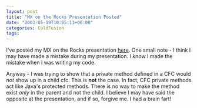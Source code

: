 ```yaml
---
layout: post
title: "MX on the Rocks Presentation Posted"
date: "2003-05-19T10:05:11+06:00"
categories: ColdFusion 
tags: 
---
```


I've posted my MX on the Rocks presentation <a href="http://www.camdenfamily.com/morpheus/downloads/mxontherocks2003.zip">here</a>. One small note - I think I may have made a mistake during my presentation. I <i>know</i> I made the mistake when I was writing my code.

Anyway - I was trying to show that a private method defined in a CFC would <i>not</i> show up in a child cfc. This is <b>not</b> the case. In fact, CFC private methods act like Java's protected methods. There is no way to make the method exist <i>only</i> in the parent and not the child. I believe I may have said the opposite at the presentation, and if so, forgive me. I had a brain fart!